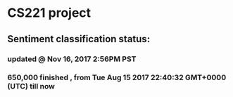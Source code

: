 # CS221 project
## Sentiment classification status:
###     updated @ Nov 16, 2017 2:56PM PST
###       650,000 finished , from Tue Aug 15 2017 22:40:32 GMT+0000 (UTC)  till now
